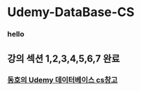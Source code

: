 # Udemy-DataBase-CS

### hello
## 강의 섹션 1,2,3,4,5,6,7 완료

### <a href="https://www.notion.so/udemy-1716c9b9848a80b1b00dd93f00499e66?pvs=4">동호의 Udemy 데이터베이스 cs창고</a>

